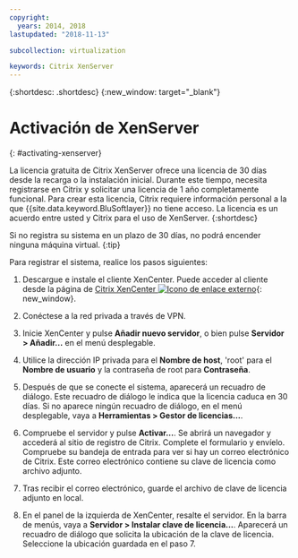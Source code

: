 ```yaml
---
copyright:
  years: 2014, 2018
lastupdated: "2018-11-13"

subcollection: virtualization

keywords: Citrix XenServer 
---
```


{:shortdesc: .shortdesc}
{:new_window: target="_blank"}

# Activación de XenServer
{: #activating-xenserver}

La licencia gratuita de Citrix XenServer ofrece una licencia de 30 días desde la recarga o la instalación inicial. Durante este tiempo, necesita registrarse en Citrix y solicitar una licencia de 1 año completamente funcional. Para crear esta licencia, Citrix requiere información personal a la que {{site.data.keyword.BluSoftlayer}} no tiene acceso. La licencia es un acuerdo entre usted y Citrix para el uso de XenServer.
{:shortdesc}

Si no registra su sistema en un plazo de 30 días, no podrá encender ninguna máquina virtual.
{:tip}

Para registrar el sistema, realice los pasos siguientes:

1. Descargue e instale el cliente XenCenter. Puede acceder al cliente desde la página de
[Citrix XenCenter ![Icono de enlace externo](../../icons/launch-glyph.svg "Icono de enlace externo")](http://community.citrix.com/display/xs/XenCenter){: new_window}.

2. Conéctese a la red privada a través de VPN.

3. Inicie XenCenter y pulse **Añadir nuevo servidor**, o bien pulse **Servidor > Añadir...** en el menú desplegable.

4. Utilice la dirección IP privada para el **Nombre de host**, 'root' para el **Nombre de usuario** y la contraseña de root para **Contraseña**.

5. Después de que se conecte el sistema, aparecerá un recuadro de diálogo. Este recuadro de diálogo le indica que la licencia caduca en 30 días. Si no aparece ningún recuadro de diálogo, en el menú desplegable, vaya a **Herramientas > Gestor de licencias...**.

6. Compruebe el servidor y pulse **Activar...**. Se abrirá un navegador y accederá al sitio de registro de Citrix. Complete el formulario y envíelo. Compruebe su bandeja de entrada para ver si hay un correo electrónico de Citrix. Este correo electrónico contiene su clave de licencia como archivo adjunto.

7. Tras recibir el correo electrónico, guarde el archivo de clave de licencia adjunto en local.

8. En el panel de la izquierda de XenCenter, resalte el servidor. En la barra de menús, vaya a **Servidor > Instalar clave de licencia...**. Aparecerá un recuadro de diálogo que solicita la ubicación de la clave de licencia. Seleccione la ubicación guardada en el paso 7.

